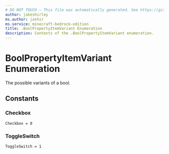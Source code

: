 ```yaml
---
# DO NOT TOUCH — This file was automatically generated. See https://github.com/mojang/minecraftapidocsgenerator to modify descriptions, examples, etc.
author: jakeshirley
ms.author: jashir
ms.service: minecraft-bedrock-edition
title: .BoolPropertyItemVariant Enumeration
description: Contents of the .BoolPropertyItemVariant enumeration.
---
```

# BoolPropertyItemVariant Enumeration

The possible variants of a bool.

## Constants
### **Checkbox**
`Checkbox = 0`
### **ToggleSwitch**
`ToggleSwitch = 1`
